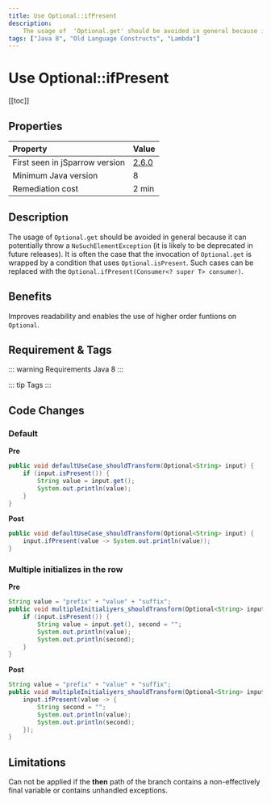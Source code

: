 ```yaml
---
title: Use Optional::ifPresent
description:
    The usage of  'Optional.get' should be avoided in general because it can potentially throw a NoSuchElementException (it is likely to be deprecated in future releases).  It is often the case that the invocation of 'Optional.get' is wrapped by a condition that uses  'Optional.isPresent'. Such cases can be replaced with the 'Optional.ifPresent(Consumer<? super T> consumer)'.
tags: ["Java 8", "Old Language Constructs", "Lambda"]
---
```


# Use Optional::ifPresent

[[toc]]

## Properties

| Property                        | Value |
|:------------------------------- |:----- |
| First seen in jSparrow version  | [2.6.0](/eclipse/release-notes.html#_2-6-0) |
| Minimum Java version            | 8 |
| Remediation cost                | 2 min |

## Description

The usage of  `Optional.get` should be avoided in general because it can potentially throw a `NoSuchElementException` (it is likely to be deprecated in future releases).  It is often the case that the invocation of `Optional.get` is wrapped by a condition that uses  `Optional.isPresent`. Such cases can be replaced with the `Optional.ifPresent(Consumer<? super T> consumer)`.

## Benefits

Improves readability and enables the use of higher order funtions on `Optional`.

## Requirement & Tags

::: warning Requirements
Java 8
:::

::: tip Tags
<TagLinks />
:::

## Code Changes

### Default

__Pre__

```java
public void defaultUseCase_shouldTransform(Optional<String> input) {
    if (input.isPresent()) {
        String value = input.get();
        System.out.println(value);
    }
}
```

__Post__

```java
public void defaultUseCase_shouldTransform(Optional<String> input) {
    input.ifPresent(value -> System.out.println(value));
}
```

### Multiple initializes in the row

__Pre__

```java
String value = "prefix" + "value" + "suffix";
public void multipleInitialiyers_shouldTransform(Optional<String> input) {
    if (input.isPresent()) {
        String value = input.get(), second = "";
        System.out.println(value);
        System.out.println(second);
    }
}
```

__Post__

```java
String value = "prefix" + "value" + "suffix";
public void multipleInitialiyers_shouldTransform(Optional<String> input) {
    input.ifPresent(value -> {
        String second = "";
        System.out.println(value);
        System.out.println(second);
    });
}
```

## Limitations

Can not be applied if the __then__ path of the branch contains a non-effectively final variable or contains unhandled exceptions.

<VersionNotice />

